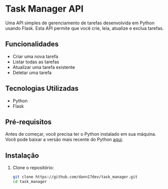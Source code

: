 # Task Manager API

Uma API simples de gerenciamento de tarefas desenvolvida em Python usando Flask. Esta API permite que você crie, leia, atualize e exclua tarefas.

## Funcionalidades

- Criar uma nova tarefa
- Listar todas as tarefas
- Atualizar uma tarefa existente
- Deletar uma tarefa

## Tecnologias Utilizadas

- Python
- Flask

## Pré-requisitos

Antes de começar, você precisa ter o Python instalado em sua máquina. Você pode baixar a versão mais recente do Python [aqui](https://www.python.org/downloads/).

## Instalação

1. Clone o repositório:
   ```bash
   git clone https://github.com/dann17dev/task_manager.git
   cd task_manager